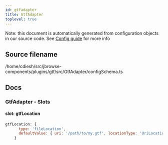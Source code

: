 ```yaml
---
id: gtfadapter
title: GtfAdapter
toplevel: true
---
```


Note: this document is automatically generated from configuration objects in our
source code. See [Config guide](/docs/config_guide) for more info

## Source filename

/home/cdiesh/src/jbrowse-components/plugins/gtf/src/GtfAdapter/configSchema.ts

## Docs

### GtfAdapter - Slots

#### slot: gtfLocation

```js
gtfLocation: {
      type: 'fileLocation',
      defaultValue: { uri: '/path/to/my.gtf', locationType: 'UriLocation' },
    }
```
